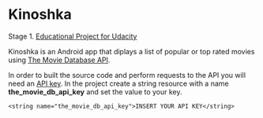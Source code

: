 # Kinoshka

Stage 1. [Educational Project for Udacity](https://www.udacity.com/course/associate-android-developer-fast-track--nd818)

Kinoshka is an Android app that diplays a list of popular or top rated movies using [The Movie Database API](https://www.themoviedb.org/documentation/api).

In order to built the source code and perform requests to the API you will need an [API key](https://www.themoviedb.org/settings/api). 
In the project create a string resource with a name **the_movie_db_api_key** and set the value to your key.

`<string name="the_movie_db_api_key">INSERT YOUR API KEY</string>`
